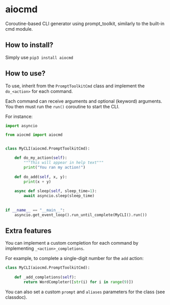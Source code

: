 # aiocmd
Coroutine-based CLI generator using prompt_toolkit, similarly to the built-in cmd module.

## How to install?
Simply use `pip3 install aiocmd`

## How to use?
To use, inherit from the `PromptToolkitCmd` class and implement the `do_<action>` for each command.

Each command can receive arguments and optional (keyword) arguments. You then must run the `run()` coroutine to start the CLI.

For instance:
```python
import asyncio

from aiocmd import aiocmd


class MyCLI(aiocmd.PromptToolkitCmd):

    def do_my_action(self):
        """This will appear in help text"""
        print("You ran my action!")
        
    def do_add(self, x, y):
        print(x + y)
        
    async def sleep(self, sleep_time=1):
        await asyncio.sleep(sleep_time)
        
        
if __name__ == "__main__":
    asyncio.get_event_loop().run_until_complete(MyCLI().run())
``` 

## Extra features

You can implement a custom completion for each command by implementing `_<action>_completions`. 

For example, to complete a single-digit number for the `add` action:

```python
class MyCLI(aiocmd.PromptToolkitCmd):
    
    def _add_completions(self):
        return WordCompleter([str(i) for i in range(9)])
```

You can also set a custom `prompt` and `aliases` parameters for the class (see classdoc).